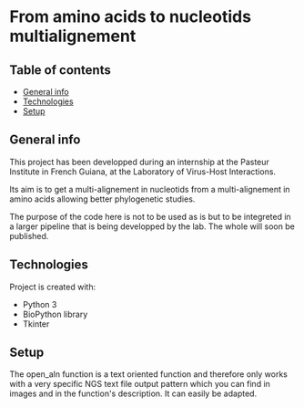 # From amino acids to nucleotids multialignement

## Table of contents
* [General info](#general-info)
* [Technologies](#technologies)
* [Setup](#setup)

## General info
This project has been developped during an internship at the Pasteur Institute in French Guiana, at the Laboratory of Virus-Host Interactions.

Its aim is to get a multi-alignement in nucleotids from a multi-alignement in amino acids allowing 
better phylogenetic studies. 

The purpose of the code here is not to be used as is but to be integreted in a larger pipeline that is being developped by the lab. The whole will soon be published.
	
## Technologies
Project is created with:
* Python 3
* BioPython library
* Tkinter

## Setup
 
The open_aln function is a text oriented function and therefore only works with a very specific NGS text file output
pattern which you can find in images and in the function's description. It can easily be adapted.
